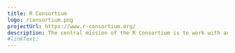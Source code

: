 ```yaml
---
title: R Consortium
logo: rconsortium.png
projectUrl: https://www.r-consortium.org/
description: The central mission of the R Consortium is to work with and provide support to the R Foundation and to the key organizations developing, maintaining, distributing and using R software through the identification, development and implementation of infrastructure projects.
#linkText: 
---
```

